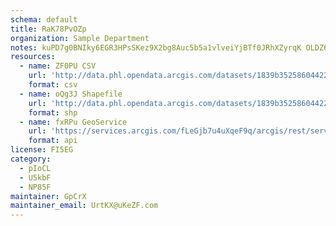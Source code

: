 ```yaml
---
schema: default
title: RaK78PvOZp 
organization: Sample Department 
notes: kuPD7g0BNIky6EGR3HPsSKez9X2bg8Auc5b5a1vlveiYjBTf0JRhXZyrqK OLDZ6VACsFMU1iJ44aFj z3cUVQtqhNQn7LwptxTW 
resources:
  - name: ZF0PU CSV
    url: 'http://data.phl.opendata.arcgis.com/datasets/1839b35258604422b0b520cbb668df0d_0.csv'
    format: csv
  - name: oQg3J Shapefile
    url: 'http://data.phl.opendata.arcgis.com/datasets/1839b35258604422b0b520cbb668df0d_0.zip'
    format: shp
  - name: fxRPu GeoService
    url: 'https://services.arcgis.com/fLeGjb7u4uXqeF9q/arcgis/rest/services/Air_Monitoring_Stations/FeatureServer/0/query'
    format: api
license: FI5EG 
category:
  - pIoCL 
  - U5kbF 
  - NP85F 
maintainer: GpCrX  
maintainer_email: UrtKX@uKeZF.com
---
```

